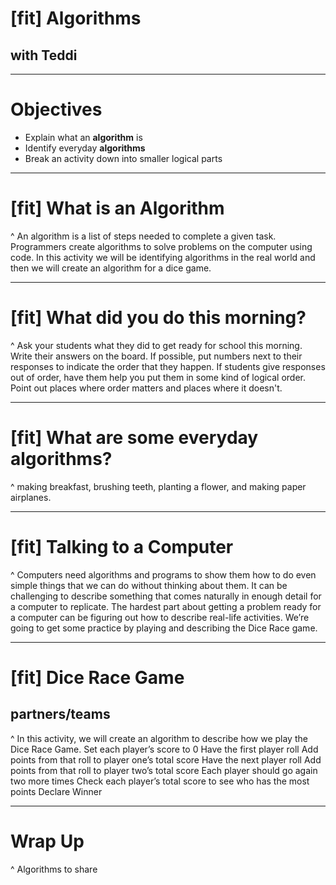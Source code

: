 # [fit] Algorithms
## with Teddi

---

# Objectives

- Explain what an **algorithm** is
- Identify everyday **algorithms**
- Break an activity down into smaller logical parts

---

# [fit] What is an **Algorithm**

^
An algorithm is a list of steps needed to complete a given task. Programmers create algorithms to solve problems on the computer using code. In this activity we will be identifying algorithms in the real world and then we will create an algorithm for a dice game.

---

# [fit] What did you do this morning?

^
Ask your students what they did to get ready for school this morning.
Write their answers on the board.
If possible, put numbers next to their responses to indicate the order that they happen.
If students give responses out of order, have them help you put them in some kind of logical order.
Point out places where order matters and places where it doesn't.

---

# [fit] What are some everyday **algorithms**?

^ making breakfast, brushing teeth, planting a flower, and making paper airplanes.

---

# [fit] Talking to a Computer

^ Computers need algorithms and programs to show them how to do even simple things that we can do without thinking about them.
It can be challenging to describe something that comes naturally in enough detail for a computer to replicate.
The hardest part about getting a problem ready for a computer can be figuring out how to describe real-life activities. We’re going to get some practice by playing and describing the Dice Race game.

---

# [fit] Dice Race Game
## partners/teams

^ In this activity, we will create an algorithm to describe how we play the Dice Race Game.
Set each player’s score to 0
Have the first player roll
Add points from that roll to player one’s total score
Have the next player roll
Add points from that roll to player two’s total score
Each player should go again two more times
Check each player’s total score to see who has the most points
Declare Winner

---

# Wrap Up

^ Algorithms to share
